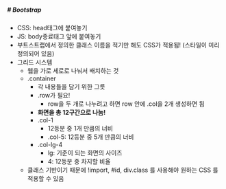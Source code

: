 ##### # Bootstrap

* CSS: head태그에 붙여놓기
* JS: body종료태그 앞에 붙여놓기
* 부트스트랩에서 정의한 클래스 이름을 적기만 해도 CSS가 적용됨! (스타일이 미리 정의되어 있음)
* 그리드 시스템
  * 웹을 가로 세로로 나눠서 배치하는 것
  * .container
    * 각 내용들을 담기 위한 그릇
    * .row가 필요!
      * row을 두 개로 나누려고 하면 row 안에 .col을 2개 생성하면 됨
    * **화면을 총 12구간으로 나눔!**
    * .col-1
      * 12등분 중 1개 만큼의 너비
      * .col-5: 12등분 중 5개 만큼의 너비
    * .col-lg-4
      * lg: 기준이 되는 화면의 사이즈
      * 4: 12등분 중 차지할 비율
  * 클래스 기반이기 때문에 !import, #id, div.class 를 사용해야 원하는 CSS 를 적용할 수 있음

